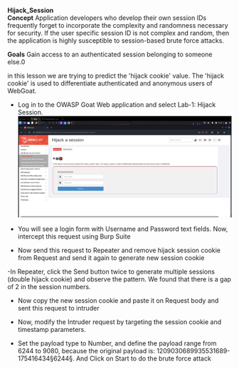 
**Hijack_Session**                                                                                    
**Concept**
Application developers who develop their own session IDs frequently forget to incorporate the complexity and randomness necessary for security. If the user specific session ID is not complex and random, then the application is highly susceptible to session-based brute force attacks.

**Goals**
Gain access to an authenticated session belonging to someone else.0

in this lesson we are trying to predict the 'hijack cookie' value. The 'hijack cookie' is used to differentiate authenticated and anonymous users of WebGoat.

- Log in to the OWASP Goat Web application and select Lab-1: Hijack Session.
![alt text](<../image/Lab-1 Hijack_Session.md/image-1.png>)


- You will see a login form with Username and Password text fields. Now, intercept this request using Burp Suite




- Now send this request to Repeater and remove hijack session cookie from Request and send it again to generate new session cookie


-In Repeater, click the Send button twice to generate multiple sessions (double hijack cookie) and observe the pattern. We found that there is a gap of 2 in the session numbers.


- Now copy the new session cookie and paste it on Request body and sent this request to intruder 


- Now, modify the Intruder request by targeting the session cookie and timestamp parameters.
- Set the payload type to Number, and define the payload range from 6244 to 9080, because the original payload is: 1209030689935531689-175416434§6244§. And Click on Start to do the brute force attack







